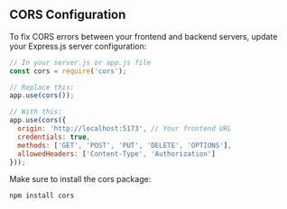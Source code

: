 ## CORS Configuration

To fix CORS errors between your frontend and backend servers, update your Express.js server configuration:

```javascript
// In your server.js or app.js file
const cors = require('cors');

// Replace this:
app.use(cors());

// With this:
app.use(cors({
  origin: 'http://localhost:5173', // Your frontend URL
  credentials: true,
  methods: ['GET', 'POST', 'PUT', 'DELETE', 'OPTIONS'],
  allowedHeaders: ['Content-Type', 'Authorization']
}));
```

Make sure to install the cors package:
```
npm install cors
```
